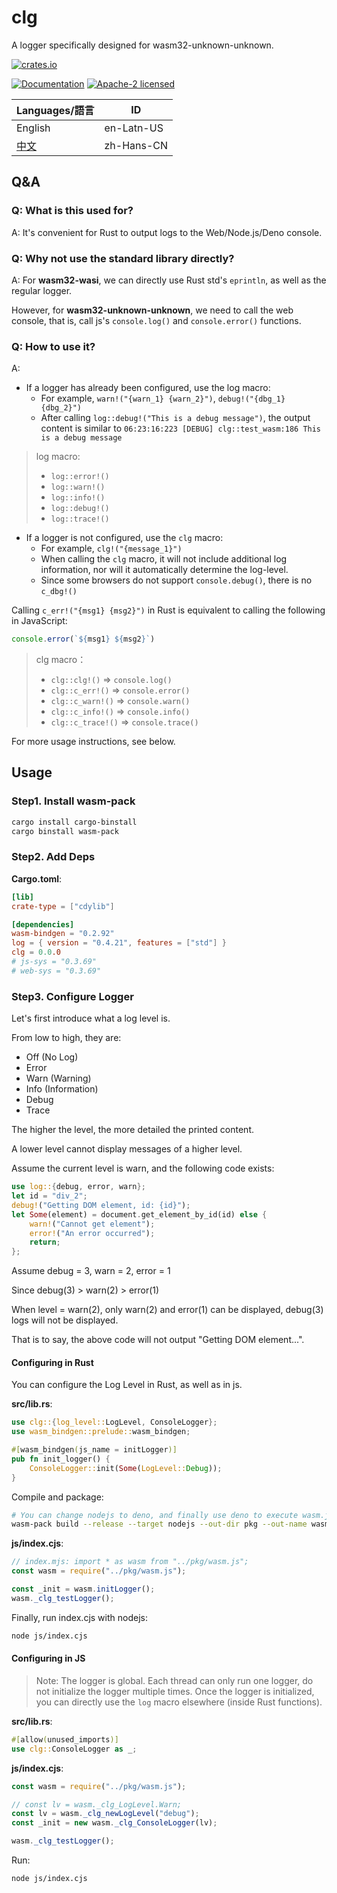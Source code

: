 # clg

A logger specifically designed for wasm32-unknown-unknown.

[![crates.io](<https://img.shields.io/crates/v/clg.svg?label=lib(clg)>)](https://crates.io/crates/clg)

[![Documentation](https://img.shields.io/docsrs/clg?label=docs.rs)](https://docs.rs/clg)    [![Apache-2 licensed](https://img.shields.io/crates/l/clg.svg)](../License)

| Languages/語言         | ID         |
| ---------------------- | ---------- |
| English                | en-Latn-US |
| [中文](./Readme-zh.md) | zh-Hans-CN |

## Q&A

### Q: What is this used for?

A: It's convenient for Rust to output logs to the Web/Node.js/Deno console.

### Q: Why not use the standard library directly?

A: For **wasm32-wasi**, we can directly use Rust std's `eprintln`, as well as the regular logger.

However, for **wasm32-unknown-unknown**, we need to call the web console, that is, call js's `console.log()` and `console.error()` functions.

### Q: How to use it?

A:

- If a logger has already been configured, use the log macro:
  - For example, `warn!("{warn_1} {warn_2}")`, `debug!("{dbg_1} {dbg_2}")`
  - After calling `log::debug!("This is a debug message")`, the output content is similar to `06:23:16:223 [DEBUG] clg::test_wasm:186 This is a debug message`

> log macro:
>
> - `log::error!()`
> - `log::warn!()`
> - `log::info!()`
> - `log::debug!()`
> - `log::trace!()`

- If a logger is not configured, use the `clg` macro:
  - For example, `clg!("{message_1}")`
  - When calling the `clg` macro, it will not include additional log information, nor will it automatically determine the log-level.
  - Since some browsers do not support `console.debug()`, there is no `c_dbg!()`

Calling `c_err!("{msg1} {msg2}")` in Rust is equivalent to calling the following in JavaScript:

```js
console.error(`${msg1} ${msg2}`)
```

> clg macro：
>
> - `clg::clg!()` => `console.log()`
> - `clg::c_err!()` => `console.error()`
> - `clg::c_warn!()` => `console.warn()`
> - `clg::c_info!()` => `console.info()`
> - `clg::c_trace!()` =>  `console.trace()`

For more usage instructions, see below.

## Usage

### Step1. Install wasm-pack

```sh
cargo install cargo-binstall
cargo binstall wasm-pack
```

### Step2. Add Deps

**Cargo.toml**:

```toml
[lib]
crate-type = ["cdylib"]

[dependencies]
wasm-bindgen = "0.2.92"
log = { version = "0.4.21", features = ["std"] }
clg = 0.0.0
# js-sys = "0.3.69"
# web-sys = "0.3.69"
```

### Step3. Configure Logger

Let's first introduce what a log level is.

From low to high, they are:

- Off    (No Log)
- Error
- Warn   (Warning)
- Info   (Information)
- Debug
- Trace

The higher the level, the more detailed the printed content.

A lower level cannot display messages of a higher level.

Assume the current level is warn, and the following code exists:

```rust
use log::{debug, error, warn};
let id = "div_2";
debug!("Getting DOM element, id: {id}");
let Some(element) = document.get_element_by_id(id) else {
    warn!("Cannot get element");
    error!("An error occurred");
    return;
};
```

Assume debug = 3, warn = 2, error = 1

Since debug(3) > warn(2) > error(1)

When level = warn(2), only warn(2) and error(1) can be displayed, debug(3) logs will not be displayed.

That is to say, the above code will not output "Getting DOM element...".

#### Configuring in Rust

You can configure the Log Level in Rust, as well as in js.

**src/lib.rs**:

```rust
use clg::{log_level::LogLevel, ConsoleLogger};
use wasm_bindgen::prelude::wasm_bindgen;

#[wasm_bindgen(js_name = initLogger)]
pub fn init_logger() {
    ConsoleLogger::init(Some(LogLevel::Debug));
}
```

Compile and package:

```sh
# You can change nodejs to deno, and finally use deno to execute wasm.js
wasm-pack build --release --target nodejs --out-dir pkg --out-name wasm
```

**js/index.cjs**:

```js
// index.mjs: import * as wasm from "../pkg/wasm.js";
const wasm = require("../pkg/wasm.js");

const _init = wasm.initLogger();
wasm._clg_testLogger();
```

Finally, run index.cjs with nodejs:

```sh
node js/index.cjs
```

#### Configuring in JS

> Note: The logger is global. Each thread can only run one logger, do not initialize the logger multiple times.
> Once the logger is initialized, you can directly use the `log` macro elsewhere (inside Rust functions).

**src/lib.rs**:

```rust
#[allow(unused_imports)]
use clg::ConsoleLogger as _;
```

**js/index.cjs**:

```js
const wasm = require("../pkg/wasm.js");

// const lv = wasm._clg_LogLevel.Warn;
const lv = wasm._clg_newLogLevel("debug");
const _init = new wasm._clg_ConsoleLogger(lv);

wasm._clg_testLogger();
```

Run:

```sh
node js/index.cjs
```
